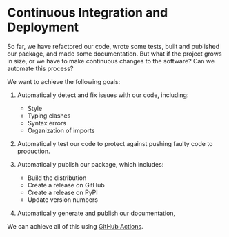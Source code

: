 # Continuous Integration and Deployment
So far, we have refactored our code, wrote some tests, built and published our package, and made some documentation. But what if the project grows in size, or we have to make continuous changes to the software? Can we automate this process?

We want to achieve the following goals:

1. Automatically detect and fix issues with our code, including:
    - Style
    - Typing clashes
    - Syntax errors
    - Organization of imports

2. Automatically test our code to protect against pushing faulty code to production.

3. Automatically publish our package, which includes:
    - Build the distribution
    - Create a release on GitHub
    - Create a release on PyPI
    - Update version numbers

4. Automatically generate and publish our documentation,

We can achieve all of this using [GitHub Actions](https://docs.github.com/en/actions).